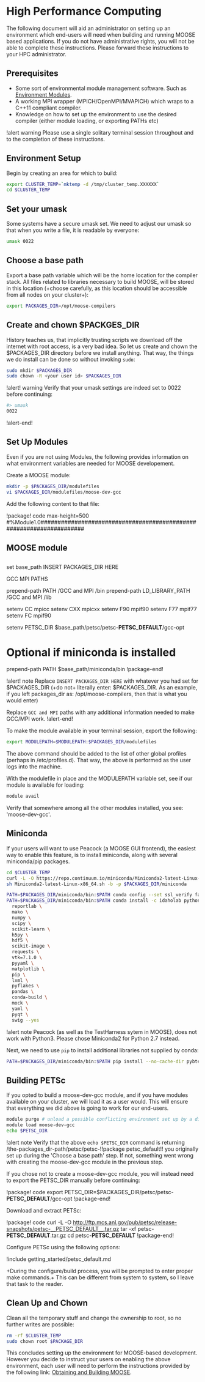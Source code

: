 # High Performance Computing

The following document will aid an administrator on setting up an environment which end-users will need when building and running MOOSE based applications.
If you do not have administrative rights, you will not be able to complete these instructions. Please forward these instructions to your HPC administrator.

## Prerequisites

- Some sort of environmental module management software. Such as [Environment Modules](http://modules.sourceforge.net/).
- A working MPI wrapper (MPICH/OpenMPI/MVAPICH) which wraps to a C++11 compliant compiler.
- Knowledge on how to set up the environment to use the desired compiler (either module loading, or exporting PATHs etc)

!alert warning
Please use a single solitary terminal session throughout and to the completion of these instructions.

## Environment Setup

Begin by creating an area for which to build:

```bash
export CLUSTER_TEMP=`mktemp -d /tmp/cluster_temp.XXXXXX`
cd $CLUSTER_TEMP
```

## Set your umask

Some systems have a secure umask set. We need to adjust our umask so that when you write a file, it is readable by everyone:

```bash
umask 0022
```

## Choose a base path

Export a base path variable which will be the home location for the compiler stack. All files related to libraries necessary to build MOOSE, will be stored in this location (+choose carefully, as this location should be accessible from all nodes on your cluster+):

```bash
export PACKAGES_DIR=/opt/moose-compilers
```

## Create and chown $PACKGES_DIR

History teaches us, that implicitly trusting scripts we download off the internet with root access, is a very bad idea. So let us create and chown the $PACKAGES_DIR directory before we install anything. That way, the things we do install can be done so without invoking `sudo`:

```bash
sudo mkdir $PACKAGES_DIR
sudo chown -R <your user id> $PACKAGES_DIR
```

!alert! warning
Verify that your umask settings are indeed set to 0022 before continuing:

```bash
#> umask
0022
```
!alert-end!

## Set Up Modules

Even if you are not using Modules, the following provides information on what environment variables are needed for MOOSE developement.

Create a MOOSE module:

```bash
mkdir -p $PACKAGES_DIR/modulefiles
vi $PACKAGES_DIR/modulefiles/moose-dev-gcc
```

Add the following content to that file:

!package! code max-height=500
#%Module1.0#####################################################################
##
## MOOSE module

##
set base_path   INSERT PACKAGES_DIR HERE

GCC MPI PATHS

prepend-path    PATH             /GCC and MPI /bin
prepend-path    LD_LIBRARY_PATH  /GCC and MPI /lib

setenv CC       mpicc
setenv CXX      mpicxx
setenv F90      mpif90
setenv F77      mpif77
setenv FC       mpif90

setenv          PETSC_DIR        $base_path/petsc/petsc-__PETSC_DEFAULT__/gcc-opt

# Optional if miniconda is installed
prepend-path    PATH             $base_path/miniconda/bin
!package-end!

!alert! note
Replace `INSERT PACKAGES_DIR HERE` with whatever you had set for $PACKAGES_DIR (+do not+ literally enter: $PACKAGES_DIR. As an example, if you left packages_dir as: /opt/moose-compilers, then that is what you would enter)

Replace `GCC and MPI` paths with any additional information needed to make GCC/MPI work.
!alert-end!

To make the module available in your terminal session, export the following:

```bash
export MODULEPATH=$MODULEPATH:$PACKAGES_DIR/modulefiles
```

The above command should be added to the list of other global profiles (perhaps in /etc/profiles.d). That way, the above is performed as the user logs into the machine.

With the modulefile in place and the MODULEPATH variable set, see if our module is available for loading:

```bash
module avail
```

Verify that somewhere among all the other modules installed, you see: 'moose-dev-gcc'.


## Miniconda

If your users will want to use Peacock (a MOOSE GUI frontend), the easiest way to enable this feature, is to install miniconda, along with several miniconda/pip packages.

```bash
cd $CLUSTER_TEMP
curl -L -O https://repo.continuum.io/miniconda/Miniconda2-latest-Linux-x86_64.sh
sh Miniconda2-latest-Linux-x86_64.sh -b -p $PACKAGES_DIR/miniconda

PATH=$PACKAGES_DIR/miniconda/bin:$PATH conda config --set ssl_verify false
PATH=$PACKAGES_DIR/miniconda/bin:$PATH conda install -c idaholab python=2.7 coverage \
  reportlab \
  mako \
  numpy \
  scipy \
  scikit-learn \
  h5py \
  hdf5 \
  scikit-image \
  requests \
  vtk=7.1.0 \
  pyyaml \
  matplotlib \
  pip \
  lxml \
  pyflakes \
  pandas \
  conda-build \
  mock \
  yaml \
  pyqt \
  swig --yes
```

!alert note
Peacock (as well as the TestHarness sytem in MOOSE), does not work with Python3. Please chose Miniconda2 for Python 2.7 instead.


Next, we need to use `pip` to install additional libraries not supplied by conda:

```bash
PATH=$PACKAGES_DIR/miniconda/bin:$PATH pip install --no-cache-dir pybtex livereload==2.5.1 daemonlite pylint==1.6.5 lxml pylatexenc anytree
```

## Building PETSc

If you opted to build a moose-dev-gcc module, and if you have modules available on your cluster, we will load it as a user would. This will ensure that everything we did above is going to work for our end-users.

```bash
module purge # unload a possible conflicting environment set up by a different module
module load moose-dev-gcc
echo $PETSC_DIR
```

!alert note
Verify that the above `echo $PETSC_DIR` command is returning /the-packages_dir-path/petsc/petsc-!!package petsc_default!! you originally set up during the 'Choose a base path' step. If not, something went wrong with creating the moose-dev-gcc module in the previous step.

If you chose not to create a moose-dev-gcc module, you will instead need to export the PETSC_DIR manually before continuing:

!package! code
export PETSC_DIR=$PACKAGES_DIR/petsc/petsc-__PETSC_DEFAULT__/gcc-opt
!package-end!

Download and extract PETSc:

!package! code
curl -L -O http://ftp.mcs.anl.gov/pub/petsc/release-snapshots/petsc-__PETSC_DEFAULT__.tar.gz
tar -xf petsc-__PETSC_DEFAULT__.tar.gz
cd petsc-__PETSC_DEFAULT__
!package-end!

Configure PETSc using the following options:

!include getting_started/petsc_default.md

+During the configure/build process, you will be prompted to enter proper make commands.+ This can be different from system to system, so I leave that task to the reader.

## Clean Up and Chown

Clean all the temporary stuff and change the ownership to root, so no further writes are possible:

```bash
rm -rf $CLUSTER_TEMP
sudo chown root $PACKAGE_DIR
```

This concludes setting up the environment for MOOSE-based development. However you decide to instruct your users on enabling the above environment, each user will need to perform the instructions provided by the following link: [Obtaining and Building MOOSE](getting_started/installation/install_moose.md).
